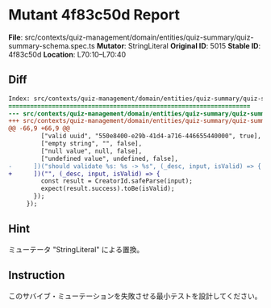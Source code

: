 # Mutant 4f83c50d Report

**File**: src/contexts/quiz-management/domain/entities/quiz-summary/quiz-summary-schema.spec.ts
**Mutator**: StringLiteral
**Original ID**: 5015
**Stable ID**: 4f83c50d
**Location**: L70:10–L70:40

## Diff

```diff
Index: src/contexts/quiz-management/domain/entities/quiz-summary/quiz-summary-schema.spec.ts
===================================================================
--- src/contexts/quiz-management/domain/entities/quiz-summary/quiz-summary-schema.spec.ts	original
+++ src/contexts/quiz-management/domain/entities/quiz-summary/quiz-summary-schema.spec.ts	mutated #5015
@@ -66,9 +66,9 @@
         ["valid uuid", "550e8400-e29b-41d4-a716-446655440000", true],
         ["empty string", "", false],
         ["null value", null, false],
         ["undefined value", undefined, false],
-      ])("should validate %s: %s -> %s", (_desc, input, isValid) => {
+      ])("", (_desc, input, isValid) => {
         const result = CreatorId.safeParse(input);
         expect(result.success).toBe(isValid);
       });
     });
```

## Hint

ミューテータ "StringLiteral" による置換。

## Instruction

このサバイブ・ミューテーションを失敗させる最小テストを設計してください。
